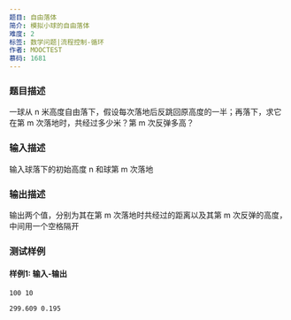 ```yaml
---
题目: 自由落体
简介: 模拟小球的自由落体
难度: 2
标签: 数学问题|流程控制-循环
作者: MOOCTEST
慕码: 1681
---
```


### 题目描述

一球从 n 米高度自由落下，假设每次落地后反跳回原高度的一半；再落下，求它在第 m 次落地时，共经过多少米？第 m 次反弹多高？

### 输入描述

输入球落下的初始高度 n 和球第 m 次落地

### 输出描述

输出两个值，分别为其在第 m 次落地时共经过的距离以及其第 m 次反弹的高度，中间用一个空格隔开

### 测试样例

#### 样例1: 输入-输出

```
100 10
```

```
299.609 0.195
```

